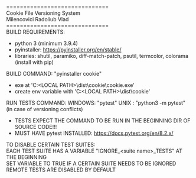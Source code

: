 ==============================</br>
Cookie File Versioning System</br>
  Milencovici Radoliub Vlad</br>
==============================</br>
BUILD REQUIREMENTS:
- python 3 (minimum 3.9.4)
- pyinstaller: https://pyinstaller.org/en/stable/
- libraries: shutil, paramiko, diff-match-patch, psutil, termcolor, colorama (install with pip)

BUILD COMMAND: "pyinstaller cookie"
  - exe at 'C:\<LOCAL PATH>\dist\cookie\cookie.exe'
  - create env variable with 'C:\<LOCAL PATH>\dist\cookie'

RUN TESTS COMMAND: 
  WINDOWS: "pytest"
  UNIX   : "python3 -m pytest" (in case of versioning conflicts)
  - TESTS EXPECT THE COMMAND TO BE RUN IN THE BEGINNING DIR OF SOURCE CODE!!!
  - MUST HAVE pytest INSTALLED: https://docs.pytest.org/en/8.2.x/

TO DISABLE CERTAIN TEST SUITES:</br>
  EACH TEST SUITE HAS A VARIABLE "IGNORE_\<suite name\>_TESTS" AT THE BEGINNING </br>
  SET VARIABLE TO TRUE IF A CERTAIN SUITE NEEDS TO BE IGNORED</br>
  REMOTE TESTS ARE DISABLED BY DEFAULT</br>
